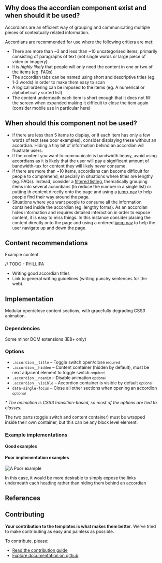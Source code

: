 ## Why does the accordian component exist and when should it be used?

Accordians are an efficient way of grouping and communicating multiple pieces of contextually related information. 

Accordians are recommended for use where the following critiera are met: 

* There are more than ~3 and less than ~10 uncategorised items, primarily consisting of paragraphs of text (not single words or large piece of video or imagery)
* It is *highly likely* that people will only need the content in one or two of the items (eg. FAQs)
* The accordian tabs can be named using short and descriptive titles (eg. 1-3 words) in order to make them easy to scan
* A logical ordering can be imposed to the items (eg. A numerical or alphabetically sorted list)
* The content underneath each item is short enough that it does not fill the screen when expanded making it difficult to close the item again (consider mobile use in particular here)

## When should this component not be used? 

* If there are less than 5 items to display, or if each item has only a few words of text (see poor examples), consider displaying these without an accordian. Hiding a tiny bit of information behind an accordian will frustrate users.
* If the content you want to communicate is bandwidth heavy, avoid using accordians as it is likely that the user will pay a significant amount of bandwidth-tax for content they will likely never consume. 
* If there are more than ~10 items, accordians can become difficult for people to comprehend, especially in situations where titles are lengthy (eg. FAQs). Instead, consider a [filtered listing](/todo-filtered-listings), thematically grouping items into several accordians (to reduce the number in a single list) or putting th content directly onto the page and using a [jump-nav](/todo-jump-navigation) to help people find their way around the page. 
* Situations where you want people to consume all the information contained inside the accordian (eg. lengthy forms). As an accordian hides information and requires detailed interaction in order to expose content, it is easy to miss things. In this instance consider placing the content directly onto the page and using a ordered [jump nav](/todo-jump-nav) to help the user navigate up and down the page.


## Content recommendations

Example content. 

// TODO - PHILLIPA

- Writing good accordian titles
- Link to general writing guidelines (writing punchy sentences for the web). 


## Implementation
Modular open/close content sections, with gracefully degrading CSS3 animation.

### Dependencies
Some minor DOM extensions (IE8+ only)

### Options
<ul class="nobullet">
  <li><code>.accordion__title</code> &ndash; Toggle switch open/close <small>required</small></li>
  <li><code>.accordion__hidden</code> &ndash; Content container (hidden by default), must be next adjacent element to toggle switch <small>required</small></li>
  <li><code>.accordion__noanim</code> &ndash; Disable animation <small class="opt">optional</small></li>
  <li><code>.accordion__visible</code> &ndash; Accordion container is visible by default <small class="opt">optional</small></li>
  <li><code>data-single-focus</code> &ndash; Close all other sections when opening an accordion <small class="opt">optional</small></li>
</ul>

<em>* The animation is CSS3 transition-based, so most of the options are tied to classes.</em>

The two parts (toggle switch and content container) must be wrapped inside their own container, but this can be any block level element.

### Example implementations

#### Good examples


#### Poor implementation examples

![A Poor example](/assets/videos/poor-example__accordian-1.gif)

In this case, it would be more desirable to simply expose the links underneath each heading rather than hiding them behind an accordian


## References


## Contributing

**Your contribution to the templates is what makes them better**. We've tried to make contributing as easy and painless as possible. 

To contribute, please: 

* [Read the contribution guide](#)
* [Explore documentation on github](#)